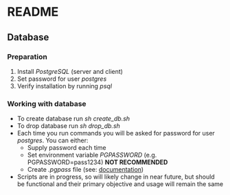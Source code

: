 # README

## Database

### Preparation

1. Install _PostgreSQL_ (server and client)
2. Set password for user _postgres_
3. Verify installation by running _psql_

### Working with database

* To create database run _sh create_db.sh_
* To drop database run _sh drop_db.sh_
* Each time you run commands you will be asked for password for user _postgres_. You can either:
  * Supply password each time
  * Set environment variable _PGPASSWORD_ (e.g. PGPASSWORD=pass1234) **NOT RECOMMENDED**
  * Create _.pgpass_ file (see: [documentation](https://www.postgresql.org/docs/8.3/static/libpq-pgpass.html "pgpass documentation"))
* Scripts are in progress, so will likely change in near future, but should be functional and their primary objective and usage will remain the same
